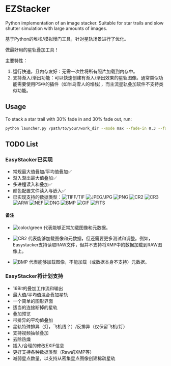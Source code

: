 # EZStacker

Python implementation of an image stacker. Suitable for star trails and slow shutter simulation with large amounts of images.

基于Python的堆栈/模拟慢门工具，针对星轨场景进行了优化。

做最好用的星轨叠加工具！

主要特性：
1. 运行快速，且内存友好：无需一次性将所有照片加载到内存中。
2. 支持渐入/渐出功能：可以快速创建有渐入/渐出效果的星轨图像。通常类似功能需要使用PS中的插件（如半岛雪人的堆栈），而主流星轨叠加软件不支持类似功能。

## Usage

To stack a star trail with 30% fade in and 30% fade out, run:

```sh
python launcher.py /path/to/your/work_dir --mode max --fade-in 0.3 --fade-out 0.3 --int-weight --output "img.tif"
```

## TODO List

### EasyStacker已实现

* 常规最大值叠加/平均值叠加✅
* 渐入渐出最大值叠加✅
* 多进程读入和叠加✅
* 颜色配置文件读入与嵌入✅
* 已实现支持的数据类型：![TIFF/TIF](https://img.shields.io/badge/-TIFF%2FTIF-green) ![JPEG/JPG](https://img.shields.io/badge/-JPEG%2FJPG-green) ![PNG](https://img.shields.io/badge/-PNG-green) ![CR2](https://img.shields.io/badge/-CR2-darkgreen) ![CR3](https://img.shields.io/badge/-CR3-darkgreen) ![ARW](https://img.shields.io/badge/-ARW-darkgreen) ![NEF](https://img.shields.io/badge/-NEF-darkgreen) ![DNG](https://img.shields.io/badge/-DNG-darkgreen) ![BMP](https://img.shields.io/badge/-BMP-yellow) ![GIF](https://img.shields.io/badge/-GIF-yellow) ![FITS](https://img.shields.io/badge/-FITS-yellow)

#### 备注

* ![color/green](https://img.shields.io/badge/-green-green) 代表能够正常加载图像和元数据。

* ![CR2](https://img.shields.io/badge/-darkgreen-darkgreen) 代表能够加载图像和元数据，但还需要更多测试和调整。例如，Easystacker支持读取RAW文件，但并不支持将XMP中的数据加载到RAW图像上。

* ![BMP](https://img.shields.io/badge/-yellow-yellow) 代表能够加载图像，不能加载（或数据本身不支持）元数据。

### EasyStacker将计划支持

* 16Bit的叠加工作流和输出
* 最大值/平均值混合叠加星轨
* 一个简单的图形界面
* 适当的连接断掉的星轨
* 叠加预览
* 带排异的平均值叠加
* 星轨特殊排异（灯，飞机线？）/反排异（仅保留飞机/灯）
* 支持视频抽帧叠加
* 去除热燥
* 插入/合理的修改EXIF信息
* 更好支持各种数据类型（Raw的XMP等）
* 减弱星点数量，以支持从密集星点图像创建稀疏星轨